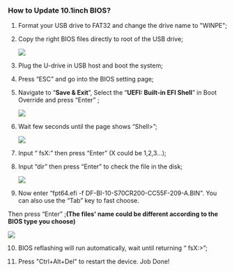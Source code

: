 ### How to Update 10.1inch BIOS?

1. Format your USB drive to FAT32 and change the drive name to "WINPE";

2. Copy the right BIOS files directly to root of the USB drive;

   ![](https://www.lattepanda.com/wp-content/uploads/2021/01/Untitled.png)

   

3. Plug the U-drive in USB host and boot the system;

4. Press “ESC” and go into the BIOS setting page;

5. Navigate to “**Save & Exit**”, Select the “**UEFI: Built-in EFI Shell**” in Boot Override and press “Enter” ;

   ![](https://www.lattepanda.com/wp-content/uploads/2019/08/Alpha-BIOS-reflash01.jpg)

   

6. Wait few seconds until the page shows “Shell>”;

   ![](https://www.lattepanda.com/wp-content/uploads/2019/08/Alpha-BIOS-reflash02.jpg)

   

7. Input “ fsX:” then press “Enter” (X could be 1,2,3…);

8. Input “dir” then press “Enter” to check the file in the disk;

   ![](https://www.lattepanda.com/wp-content/uploads/2021/01/20210114165535.jpg)

   

9.  Now enter “fpt64.efi -f DF-BI-10-S70CR200-CC55F-209-A.BIN". You can also use the “Tab” key to fast choose. 

   Then press “Enter” ;**(The files' name could be different according to the BIOS type you choose)**

   ![](https://www.lattepanda.com/wp-content/uploads/2021/01/20210114165555.jpg)

   

10. BIOS reflashing will run automatically, wait until returning “ fsX:>”;

11. Press "Ctrl+Alt+Del" to restart the device. Job Done!

